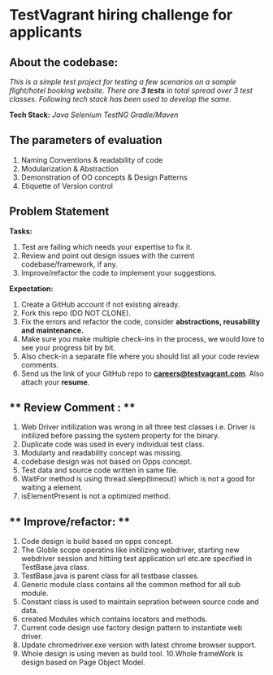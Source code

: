 # TestVagrant hiring challenge for applicants 

About the codebase:
---------------------------------
*This is a simple test project for testing a few scenarios on a sample flight/hotel booking website. There are **3 tests** in total spread over 3 test classes. Following tech stack has been used to develop the same.*

**Tech Stack:** *Java*  *Selenium* *TestNG*  *Gradle/Maven*

**The parameters of evaluation**
----------------------------------
1. Naming Conventions & readability of code
2. Modularization & Abstraction
3. Demonstration of OO concepts & Design Patterns
4. Etiquette of Version control

Problem Statement
----------------------------------
**Tasks:**

1. Test are failing which needs your expertise to fix it.
2. Review and point out design issues with the current codebase/framework, if any.
3. Improve/refactor the code to implement your suggestions.

**Expectation:**
1. Create a GitHub account if not existing already.
2. Fork this repo (DO NOT CLONE).
3. Fix the errors and refactor the code, consider **abstractions, reusability and maintenance.**
4. Make sure you make multiple check-ins in the process, we would love to see your progress bit by bit.
5. Also check-in a separate file where you should list all your code review comments.
6. Send us the link of your GitHub repo to **careers@testvagrant.com**. Also attach your **resume**.


** Review Comment : **
----------------------------

1.  Web Driver initilization was wrong in all three test classes i.e. Driver is initilized before passing the system property for the binary.
2.  Duplicate code was used in every individual test class.
3.  Modularty and readability concept was missing.
4.  codebase design was not based on Opps concept.
5.  Test data and source code written in same file.
6.  WaitFor method is using thread.sleep(timeout) which is not a good for waiting a element.
7.  isElementPresent is not a optimized method.

** Improve/refactor: **
----------------------------------

1. Code design is build based on opps concept.
2. The Globle scope operatins like initilizing webdriver, starting  new webdriver session and hittiing
   test application url etc.are specified in TestBase.java class.
3. TestBase.java is parent class for all  testbase classes.
4. Generic module class contains all the common method for all sub module.
5. Constant class is used to maintain sepration between source code and data.
6. created Modules which contains locators and methods.
7. Current code design use factory design pattern to instantiate web driver.
8. Update chromedriver.exe version with latest chrome browser support.
9. Whole design is using meven as build tool.
10.Whole frameWork is design based on Page Object Model.  










